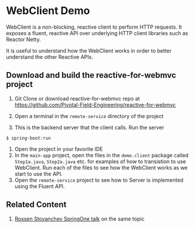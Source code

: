 # WebClient Demo
WebClient is a non-blocking, reactive client to perform HTTP requests. It exposes a fluent, reactive API over underlying HTTP client libraries such as Reactor Netty.

It is useful to understand how the WebClient works in order to better understand the other Reactive APIs.

## Download and build the reactive-for-webmvc project

1. Git Clone or download reactive-for-webmvc repo at <https://github.com/Pivotal-Field-Engineering/reactive-for-webmvc>
1. Open a terminal in the `remote-service` directory of the project

1. This is the backend server that the client calls. Run the server
```
$ spring-boot:run
```
1. Open the project in your favorite IDE
1. In the `main-app` project, open the files in the `demo.client` package called `Step1a.java`, `Step2a.java` etc. for examples of how to transistion to use WebClient. Run each of the files to see how the WebClient works as we start to use the API.
1. Open the `remote-service` project to see how to Server is implemented using the Fluent API.

## Related Content
1. [Rossen Stoyanchev SpringOne talk](https://youtu.be/IZ2SoXUiS7M) on the same topic
